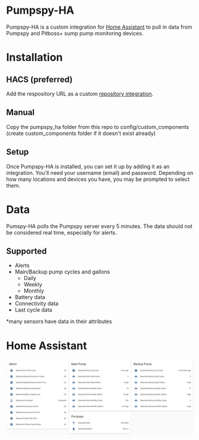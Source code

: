 # Pumpspy-HA
Pumpspy-HA is a custom integration for [Home Assistant](https://www.home-assistant.io/) to pull in data from Pumpspy and Pitboss+ sump pump monitoring devices.



# Installation

## HACS (preferred)
Add the respository URL as a custom [repository integration](https://hacs.xyz/docs/faq/custom_repositories).

## Manual
Copy the pumpspy_ha folder from this repo to config/custom_components (create custom_components folder if it doesn't exist already)

## Setup
Once Pumpspy-HA is installed, you can set it up by adding it as an integration.  You'll need your username (email) and password.  Depending on how many locations and devices you have, you may be prompted to select them.


# Data
Pumspy-HA polls the Pumpspy server every 5 minutes.  The data should not be considered real time, especially for alerts.

## Supported
- Alerts
- Main/Backup pump cycles and gallons
    - Daily
    - Weekly
    - Monthly
- Battery data
- Connectivity data
- Last cycle data

*many sensors have data in their attributes



# Home Assistant
![Home Assistant](/images/main_lovelace.png)